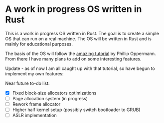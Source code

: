 # A work in progress OS written in Rust
This is a work in progress OS written in Rust. The goal is to create a simple OS that can run on a real machine. The OS will be written in Rust and is mainly for educational purposes.

The basis of the OS will follow the [amazing tutorial](https://os.phil-opp.com/) by Phillip Oppermann. From there I have many plans to add on some interesting features. 

Update - as of now I am all caught up with that tutorial, so have begun to implement my own features:

Near future to-do list:
- [x] Fixed block-size allocators optimizations
- [ ] Page allocation system (in progress)
- [ ] Rework frame allocator
- [ ] Higher half kernel setup (possibly switch bootloader to GRUB)
- [ ] ASLR implementation